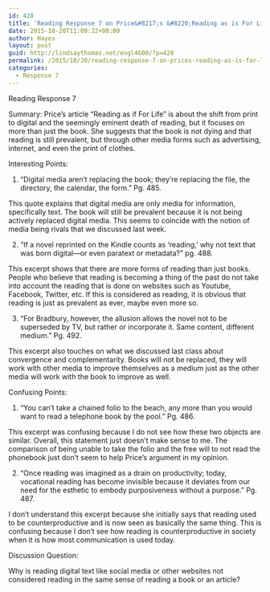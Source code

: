 ```yaml
---
id: 428
title: 'Reading Response 7 on Price&#8217;s &#8220;Reading as is For Life&#8221;'
date: 2015-10-20T11:09:22+00:00
author: Hayes
layout: post
guid: http://lindsaythomas.net/engl4600/?p=428
permalink: /2015/10/20/reading-response-7-on-prices-reading-as-is-for-life/
categories:
  - Response 7
---
```

Reading Response 7

Summary: Price’s article “Reading as if For Life” is about the shift from print to digital and the seemingly eminent death of reading, but it focuses on more than just the book. She suggests that the book is not dying and that reading is still prevalent, but through other media forms such as advertising, internet, and even the print of clothes.

Interesting Points:

  1. “Digital media aren’t replacing the book; they’re replacing the file, the directory, the calendar, the form.” Pg. 485.

This quote explains that digital media are only media for information, specifically text. The book will still be prevalent because it is not being actively replaced digital media. This seems to coincide with the notion of media being rivals that we discussed last week.

<ol start="2">
  <li>
    “If a novel reprinted on the Kindle counts as ‘reading,’ why not text that was born digital—or even paratext or metadata?” pg. 488.
  </li>
</ol>

This excerpt shows that there are more forms of reading than just books. People who believe that reading is becoming a thing of the past do not take into account the reading that is done on websites such as Youtube, Facebook, Twitter, etc. If this is considered as reading, it is obvious that reading is just as prevalent as ever, maybe even more so.

<ol start="3">
  <li>
    “For Bradbury, however, the allusion allows the novel not to be superseded by TV, but rather or incorporate it. Same content, different medium.” Pg. 492.
  </li>
</ol>

This excerpt also touches on what we discussed last class about convergence and complementarity. Books will not be replaced, they will work with other media to improve themselves as a medium just as the other media will work with the book to improve as well.

Confusing Points:

  1. “You can’t take a chained folio to the beach, any more than you would want to read a telephone book by the pool.” Pg. 486.

This excerpt was confusing because I do not see how these two objects are similar. Overall, this statement just doesn’t make sense to me. The comparison of being unable to take the folio and the free will to not read the phonebook just don’t seem to help Price’s argument in my opinion.

<ol start="2">
  <li>
    “Once reading was imagined as a drain on productivity; today, vocational reading has become invisible because it deviates from our need for the esthetic to embody purposiveness without a purpose.” Pg. 487.
  </li>
</ol>

I don’t understand this excerpt because she initially says that reading used to be counterproductive and is now seen as basically the same thing. This is confusing because I don’t see how reading is counterproductive in society when it is how most communication is used today.

Discussion Question:

Why is reading digital text like social media or other websites not considered reading in the same sense of reading a book or an article?